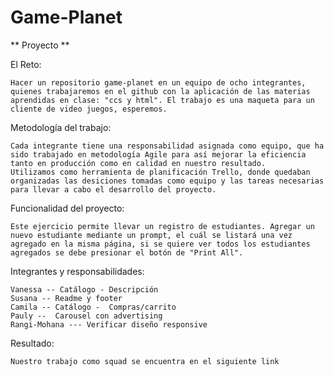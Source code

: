 # Game-Planet
** Proyecto **

El Reto:

    Hacer un repositorio game-planet en un equipo de ocho integrantes, quienes trabajaremos en el github con la aplicación de las materias aprendidas en clase: "ccs y html". El trabajo es una maqueta para un cliente de video juegos, esperemos. 

Metodología del trabajo:

    Cada integrante tiene una responsabilidad asignada como equipo, que ha sido trabajado en metodología Agile para así mejorar la eficiencia tanto en producción como en calidad en nuestro resultado.
    Utilizamos como herramienta de planificación Trello, donde quedaban organizadas las desiciones tomadas como equipo y las tareas necesarias para llevar a cabo el desarrollo del proyecto.

Funcionalidad del proyecto:

    Este ejercicio permite llevar un registro de estudiantes. Agregar un nuevo estudiante mediante un prompt, el cuál se listará una vez agregado en la misma página, si se quiere ver todos los estudiantes agregados se debe presionar el botón de "Print All".

Integrantes y responsabilidades:

    Vanessa -- Catálogo - Descripción
    Susana -- Readme y footer
    Camila -- Catálogo -  Compras/carrito
    Pauly --  Carousel con advertising
    Rangi-Mohana --- Verificar diseño responsive
  

Resultado:

    Nuestro trabajo como squad se encuentra en el siguiente link
